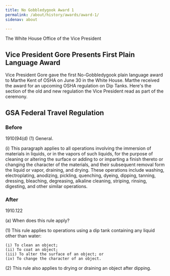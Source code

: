 ```yaml
---
title: No Gobbledygook Award 1
permalink: /about/history/awards/award-1/
sidenav: about

---
```


The White House
Office of the Vice President

## Vice President Gore Presents First Plain Language Award

Vice President Gore gave the first No-Gobbledygook plain language award to Marthe Kent of OSHA on June 30 in the White House. Marthe received the award for an upcoming OSHA regulation on Dip Tanks. Here's the section of the old and new regulation the Vice President read as part of the ceremony.

## GSA Federal Travel Regulation

### Before

1910(94(d) (1) General.

  (i) This paragraph applies to all operations involving the immersion of materials in liquids, or in the vapors of such liquids, for the purpose of cleaning or altering the surface or adding to or imparting a finish thereto or changing the character of the materials, and their subsequent removal form the liquid or vapor, draining, and drying. These operations include washing, electroplating, anodizing, pickling, quenching, dyeing, dipping, tanning, dressing, bleaching, degreasing, alkaline cleaning, striping, rinsing, digesting, and other similar operations.

### After

1910.122

(a) When does this rule apply?

  (1) This rule applies to operations using a dip tank containing any liquid other than water:

    (i) To clean an object;
    (ii) To coat an object;
    (iii) To alter the surface of an object; or
    (iv) To change the character of an object.

  (2) This rule also applies to drying or draining an object after dipping.
